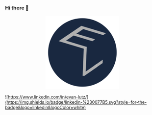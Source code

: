 ### Hi there 👋

<p align="center">
  <img src="EL.png" width="240" height="240"/>
</p>

![https://www.linkedin.com/in/evan-lutz/](https://img.shields.io/badge/linkedin-%230077B5.svg?style=for-the-badge&logo=linkedin&logoColor=white)
<!--

**evlutz/evlutz** is a ✨ _special_ ✨ repository because its `README.md` (this file) appears on your GitHub profile.

Here are some ideas to get you started:

- 🔭 I’m currently working on ...
- 🌱 I’m currently learning ...
- 👯 I’m looking to collaborate on ...
- 🤔 I’m looking for help with ...
- 💬 Ask me about ...
- 📫 How to reach me: ...
- 😄 Pronouns: ...
- ⚡ Fun fact: ...
-->
